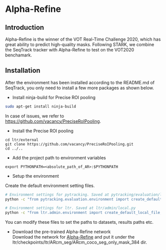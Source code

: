 # Alpha-Refine
## Introduction
Alpha-Refine is the winner of the VOT Real-Time Challenge 2020, which has great ability to predict high-quality masks. 
Following STARK, we combine the SeqTrack tracker with Alpha-Refine to test on the VOT2020 benchamark.

## Installation
After the environment has been installed according to the README.md of SeqTrack, you only need to install a few more packages as shown below.

* Install ninja-build for Precise ROI pooling  
```bash
sudo apt-get install ninja-build
```
In case of issues, we refer to https://github.com/vacancy/PreciseRoIPooling.

* Install the Precise ROI pooling
```
cd ltr/external
git clone https://github.com/vacancy/PreciseRoIPooling.git
cd ../..
```
* Add the project path to environment variables
```
export PYTHONPATH=<absolute_path_of_AR>:$PYTHONPATH
```

* Setup the environment  

Create the default environment setting files. 
```bash
# Environment settings for pytracking. Saved at pytracking/evaluation/local.py
python -c "from pytracking.evaluation.environment import create_default_local_file; create_default_local_file()"

# Environment settings for ltr. Saved at ltr/admin/local.py
python -c "from ltr.admin.environment import create_default_local_file; create_default_local_file()"
```

You can modify these files to set the paths to datasets, results paths etc.  

* Download the pre-trained Alpha-Refine network  
Download the network for [Alpha-Refine](https://drive.google.com/open?id=1qOQRfaRMbQ2nmgX1NFjoQHfXOAn609QM) 
and put it under the ltr/checkpoints/ltr/ARcm_seg/ARcm_coco_seg_only_mask_384 dir.

